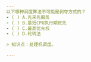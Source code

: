 ```yaml
---
以下哪种调度算法不可能是剥夺方式的？
- ( ) A.先来先服务 
- ( ) B.最短CPU执行期优先 
- ( ) C.最高优先权 
- ( ) D.轮转法

> 知识点：处理机调度。

---
```

